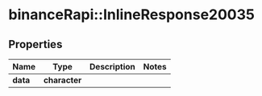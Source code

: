 # binanceRapi::InlineResponse20035


## Properties
Name | Type | Description | Notes
------------ | ------------- | ------------- | -------------
**data** | **character** |  | 


